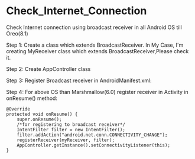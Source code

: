 # Check_Internet_Connection
Check Internet connection using broadcast receiver in all Android OS till Oreo(8.1)

Step 1:
Create a class which extends BroadcastReceiver.
 In My Case, I'm creating MyReceiver class which extends BroadcastReceiver,Please check it.
 
Step 2:
Create AppController class

Step 3:
Register Broadcast receiver in AndroidManifest.xml:

 <receiver android:name="com.example.check_internet_connection.MyReceiver"
            android:enabled="true">
            <intent-filter>
                <action android:name="android.net.conn.CONNECTIVITY_CHANGE" />
                <category android:name="android.intent.category.DEFAULT"></category>
            </intent-filter>
  </receiver>
 
 Step 4:
 For above OS than Marshmallow(6.0) register receiver in Activity in onResume() method:
 
    @Override
    protected void onResume() {
        super.onResume();
        /*for registering to broadcast receiver*/
        IntentFilter filter = new IntentFilter();
        filter.addAction("android.net.conn.CONNECTIVITY_CHANGE");
        registerReceiver(myReceiver, filter);
        AppController.getInstance().setConnectivityListener(this);
    }
 
